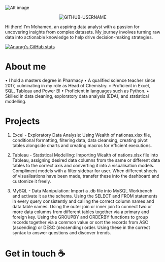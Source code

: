 ![Alt image](https://raw.githubusercontent.com/sagar-viradiya/sagar-viradiya/master/resources/banner.png)

<p align="center"> <img src="https://komarev.com/ghpvc/?username=GITHUB-USERNAME&label=Profile%20views&color=ce9927&style=flat" alt="GITHUB-USERNAME" /> </p>

Hi there! I'm Mohamed, an aspiring data analyst with a passion for uncovering insights from complex datasets. My journey involves turning raw data into actionable knowledge to help drive decision-making strategies.

[![Anurag's GitHub stats](https://github-readme-stats.vercel.app/api?username=mmdatalab)](https://github.com/anuraghazra/github-readme-stats)

# About me

•	I hold a masters degree in Pharmacy
•	A qualified science teacher since 2017, culminating in my role as Head of Chemistry.
•	Proficient in Excel, SQL, Tableau and Power BI
•	Proficient in languages such as Python.
•	Skilled in data cleaning, exploratory data analysis (EDA), and statistical modelling.

# Projects

1. Excel - Exploratory Data Analysis: Using Wealth of nationas.xlsx file, conditional formatting, filtering data, data cleansing, creating pivot tables alongside charts and creating macros for efficient executions.

2. Tableau - Statistical Modelling: Importing Wealth of nations.xlsx file into Tableau, assigning desired data columns from the same or different data tables to the correct axis and converting it into a visualisation models. Compliment models with a filter sidebar for user. When different sheets of visualisations have been made, transfer these into the dashboard and customize it freely.

3. MySQL - Data Manipulation: Import a .db file into MySQL Workbench and activate it as the schema. Using the SELECT and FROM statements in every query consistently and calling the correct column names and data table names. Using the outer join or inner join to connect two or more data columns from different tables together via a primary and foreign key. Using the GROUPBY and ORDERBY functions to group records together via a common value or sort the records from ASC (ascending) or DESC (decsending) order. Using these in the correct syntax to answer questions and discover trends.

# Get in touch ☕

